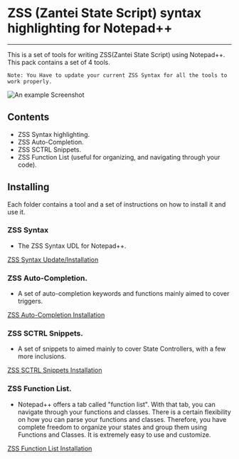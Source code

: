 # ZSS (Zantei State Script) syntax highlighting for Notepad++
***
This is a set of tools for writing ZSS(Zantei State Script) using Notepad++. This pack contains a set of 4 tools.

```Note: You Have to update your current ZSS Syntax for all the tools to work properly.```

![An example Screenshot](example_screenshot.png)

## Contents
* ZSS Syntax highlighting.
* ZSS Auto-Completion.
* ZSS SCTRL Snippets.
* ZSS Function List (useful for organizing, and navigating through your code).

## Installing
Each folder contains a tool and a set of instructions on how to install it and use it.


### ZSS Syntax
* The ZSS Syntax UDL for Notepad++.

[ZSS Syntax Update/Installation](ZSS%20Syntax/instructions.md)

### ZSS Auto-Completion.
* A set of auto-completion keywords and functions mainly aimed to cover triggers.

[ZSS Auto-Completion Installation](Auto%20Completion/Instructions.md)

### ZSS SCTRL Snippets.
* A set of snippets to aimed mainly to cover State Controllers, with a few more inclusions.

[ZSS SCTRL Snippets Installation](Snippets/instructions.md)

### ZSS Function List.
* Notepad++ offers a tab called "function list". With that tab, you can navigate through your functions and classes.
There is a certain flexibility on how you can parse your functions and classes.
Therefore, you have complete freedom to organize your states and group them using Functions and Classes.
It is extremely easy to use and customize.

[ZSS Function List Installation](Function%20List/Instructions.md)


